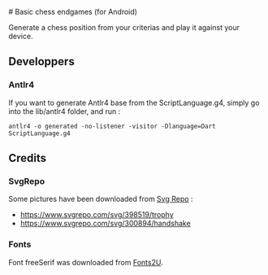 # Basic chess endgames (for Android)

Generate a chess position from your criterias and play it against your device.

## Developpers

### Antlr4

If you want to generate Antlr4 base from the ScriptLanguage.g4, simply go into the lib/antlr4 folder, and run :

```
antlr4 -o generated -no-listener -visitor -Dlanguage=Dart ScriptLanguage.g4
```

## Credits

### SvgRepo

Some pictures have been downloaded from [Svg Repo](https://www.svgrepo.com/) :
* https://www.svgrepo.com/svg/398519/trophy
* https://www.svgrepo.com/svg/300894/handshake

### Fonts

Font freeSerif was downloaded from [Fonts2U](https://fr.fonts2u.com/download/free-serif.police).
